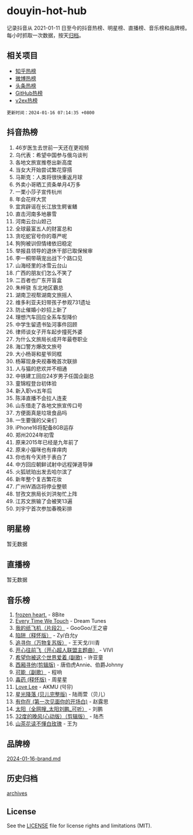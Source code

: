 # douyin-hot-hub

记录抖音从 2021-01-11 日至今的抖音热榜、明星榜、直播榜、音乐榜和品牌榜。每小时抓取一次数据，按天[归档](archives)。

## 相关项目

- [知乎热榜](https://github.com/lonnyzhang423/zhihu-hot-hub)
- [微博热榜](https://github.com/lonnyzhang423/weibo-hot-hub)
- [头条热榜](https://github.com/lonnyzhang423/toutiao-hot-hub)
- [GitHub热榜](https://github.com/lonnyzhang423/github-hot-hub)
- [v2ex热榜](https://github.com/lonnyzhang423/v2ex-hot-hub)


`更新时间：2024-01-16 07:14:35 +0800`

## 抖音热榜

1. 46岁医生去世前一天还在更视频
1. 乌代表：希望中国参与俄乌谈判
1. 各地文旅宣推卷出新高度
1. 当女大开始尝试繁花穿搭
1. 马斯克：人类将很快重返月球
1. 外卖小哥晒工资条单月4万多
1. 一栗小莎子宣传杭州
1. 年会花样大赏
1. 宜宾辟谣在长江放生鳄雀鳝
1. 直击河南多地暴雪
1. 河南云台山妲己
1. 全球最富五人的财富总和
1. 贪吃蛇官号你的尊严呢
1. 狗狗被训但情绪依旧稳定
1. 举报县领导的退休干部已取保候审
1. 李一桐带萌宠出战下个路口见
1. 山海经里的冰雪云台山
1. 广西的朋友们怎么不笑了
1. 二百者也广东开盲盒
1. 朱梓骁 东北地区霸总
1. 湖南卫视帮湖南文旅摇人
1. 维多利亚夫妇带孩子参观731遗址
1. 防止催婚小妙招上新了
1. 理想汽车回应全系车型降价
1. 中学生留遗书坠河事件回顾
1. 律师谈女子开车起步撞死外婆
1. 为什么文旅局长成开年最卷职业
1. 海口警方爆改文旅号
1. 大小杨哥和星爷同框
1. 杨幂现身央视春晚首次联排
1. 人与猫的悲欢并不相通
1. 中铁建工回应24岁男子任国企副总
1. 童锦程登台初体验
1. 新入职vs五年后
1. 陈泽直播不会拉人连麦
1. 山东借走了各地文旅宣传口号
1. 方便面真是垃圾食品吗
1. 一生要强的父亲们
1. iPhone16将配备8GB运存
1. 郑州2024年初雪
1. 原来2015年已经是九年前了
1. 原来小猫咪也有痒痒肉
1. 你也有今天终于表白了
1. 中方回应朝鲜试射中远程弹道导弹
1. 火狐琥珀出发去哈尔滨了
1. 新年整个复古繁花妆
1. 广州W酒店将停业整顿
1. 甘孜文旅局长刘洪匆忙上阵
1. 江苏文旅输了会被笑13遍
1. 刘宇宁首次参加春晚彩排

## 明星榜

暂无数据

## 直播榜

暂无数据

## 音乐榜

1. [frozen heart.](https://sf86-cdn-tos.douyinstatic.com/obj/tos-cn-ve-2774/oIIWJfyjIACZA9zQMtnJ6hQQhFC4vhCupoRBsO) - 8Bite
1. [Every Time We Touch](https://sf3-cdn-tos.douyinstatic.com/obj/tos-cn-ve-2774/ogN6lUKQeBBfEVhIOMikG1CcJjugxk1tztZyhP) - Dream Tunes
1. [我的纸飞机（片段2）](https://sf86-cdn-tos.douyinstatic.com/obj/tos-cn-ve-2774/oM2ZrKcg2CD5AeRB2gkeXOFB1IxAGJdZPazYHf) - GooGoo/王之睿
1. [陷阱（释怀版）](https://sf6-cdn-tos.douyinstatic.com/obj/tos-cn-ve-2774/oE8C21LeZrzKLDFfQYgMzx4GAIHageG5IzayY7) - Zy/白允y
1. [追寻你（万物复苏版）](https://sf6-cdn-tos.douyinstatic.com/obj/tos-cn-ve-2774/oYeAZJsbjIDit9APmBg8u6uDUQnHmoCf3gbo74) - 王天戈/川青
1. [开心往前飞（开心超人联盟主题曲）](https://sf86-cdn-tos.douyinstatic.com/obj/tos-cn-ve-2774/9d8fb7c82cf1421fb93a9fe925275e0a) - VIVI
1. [希望你被这个世界爱着 (副歌)](https://sf86-cdn-tos.douyinstatic.com/obj/tos-cn-ve-2774/oUHCmWQfZlE3QQBKBeD8rCFLpJzPgCpImhsxMt) - 许亚童
1. [西厢寻他(剪辑版)](https://sf3-cdn-tos.douyinstatic.com/obj/tos-cn-ve-2774/oUsAVfAQKlRNxEv5qxvIB8o5qmIWUcXbzJKJhw) - 唐伯虎Annie、伯爵Johnny
1. [可能（副歌）](https://sf6-cdn-tos.douyinstatic.com/obj/tos-cn-ve-2774/cde1731888894259b333569393c2fb51) - 程响
1. [毒药 (释怀版)](https://sf86-cdn-tos.douyinstatic.com/obj/tos-cn-ve-2774/oYILMEAzspdZBIzy4frJNB8ZHPHWAhiwowd4Ad) - 周星星
1. [Love Lee](https://sf6-cdn-tos.douyinstatic.com/obj/tos-cn-ve-2774/o05GbkJGbCBTdDnMtB0fwOYgkeZp23vrWQDQBS) - AKMU (악뮤)
1. [星光降落 (贝儿完整版)](https://sf86-cdn-tos.douyinstatic.com/obj/tos-cn-ve-2774/okwB9hAwyAtsFFkFBzAX1hOOfQuIoMNs0W2Mwr) - 陆雨萱（贝儿）
1. [有你在 (第一次见面你的开场白)](https://sf6-cdn-tos.douyinstatic.com/obj/tos-cn-ve-2774/oAthrQ3ClJBfI57uBoFEgNDYtNCZ0TSYQQfxQ0) - 赵露思
1. [太阳（全网搜_太阳刘鹏_可听）](https://sf86-cdn-tos.douyinstatic.com/obj/tos-cn-ve-2774/ogWbyIQnlBFImVbeDocRdCIYtBHlbJXgfZMvgz) - 刘鹏
1. [32度的晚风(心动版）（剪辑版）](https://sf86-cdn-tos.douyinstatic.com/obj/tos-cn-ve-2774/owNyabsyWdzUulxhoJfK8IBXgp0UMQAHpvGh2B) - 陆杰
1. [山茶花读不懂白玫瑰](https://sf86-cdn-tos.douyinstatic.com/obj/tos-cn-ve-2774/osfn8B7DktrRHEPJgPCfDbw7QDQEkwC16BxZg9) - 王为

## 品牌榜

[2024-01-16-brand.md](archives/2024-01-16-brand.md)

## 历史归档

[archives](archives)

## License

See the [LICENSE](LICENSE) file for license rights and limitations (MIT).
